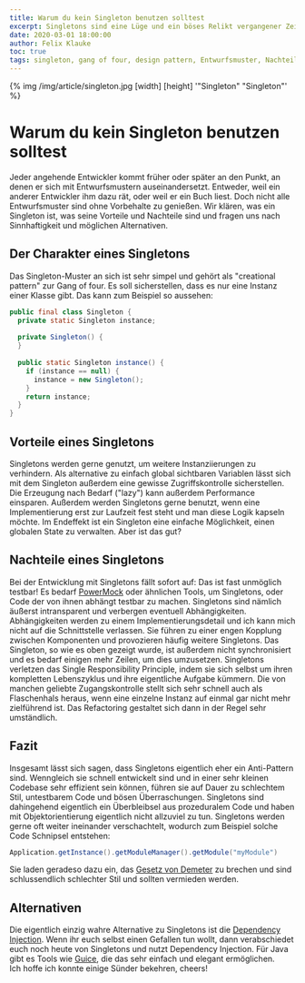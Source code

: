 ```yaml
---
title: Warum du kein Singleton benutzen solltest
excerpt: Singletons sind eine Lüge und ein böses Relikt vergangener Zeit. Here is why!
date: 2020-03-01 18:00:00
author: Felix Klauke
toc: true
tags: singleton, gang of four, design pattern, Entwurfsmuster, Nachteile Singleton
---
```


{% img /img/article/singleton.jpg [width] [height] '"Singleton" "Singleton"' %}

# Warum du kein Singleton benutzen solltest
Jeder angehende Entwickler kommt früher oder später an den Punkt, an denen er sich mit Entwurfsmustern auseinandersetzt. Entweder, weil ein anderer Entwickler ihm dazu rät, oder weil er ein Buch liest. Doch nicht alle Entwurfsmuster sind ohne Vorbehalte zu genießen. Wir klären, was ein Singleton ist, was seine Vorteile und Nachteile sind und fragen uns nach Sinnhaftigkeit und möglichen Alternativen.

## Der Charakter eines Singletons
Das Singleton-Muster an sich ist sehr simpel und gehört als "creational pattern" zur Gang of four. Es soll sicherstellen, dass es nur eine Instanz einer Klasse gibt. Das kann zum Beispiel so aussehen:
```java
public final class Singleton {
  private static Singleton instance; 
  
  private Singleton() {
  }
  
  public static Singleton instance() {
    if (instance == null) {
      instance = new Singleton();
    }
    return instance;
  }
}
```

## Vorteile eines Singletons
Singletons werden gerne genutzt, um weitere Instanziierungen zu verhindern. Als alternative zu einfach global sichtbaren Variablen lässt sich mit dem Singleton außerdem eine gewisse Zugriffskontrolle sicherstellen. Die Erzeugung nach Bedarf ("lazy") kann außerdem Performance einsparen. 
Außerdem werden Singletons gerne benutzt, wenn eine Implementierung erst zur Laufzeit fest steht und man diese Logik kapseln möchte. Im Endeffekt ist ein Singleton eine einfache Möglichkeit, einen globalen State zu verwalten. Aber ist das gut?

## Nachteile eines Singletons
Bei der Entwicklung mit Singletons fällt sofort auf: Das ist fast unmöglich testbar! Es bedarf [PowerMock](https://github.com/powermock/powermock) oder ähnlichen Tools, um Singletons, oder Code der von ihnen abhängt testbar zu machen. 
Singletons sind nämlich äußerst intransparent und verbergen eventuell Abhängigkeiten. Abhängigkeiten werden zu einem Implementierungsdetail und ich kann mich nicht auf die Schnittstelle verlassen.
Sie führen zu einer engen Kopplung zwischen Komponenten und provozieren häufig weitere Singletons. 
Das Singleton, so wie es oben gezeigt wurde, ist außerdem nicht synchronisiert und es bedarf einigen mehr Zeilen, um dies umzusetzen. 
Singletons verletzen das Single Responsibility Principle, indem sie sich selbst um ihren kompletten Lebenszyklus und ihre eigentliche Aufgabe kümmern. 
Die von manchen geliebte Zugangskontrolle stellt sich sehr schnell auch als Flaschenhals heraus, wenn eine einzelne Instanz auf einmal gar nicht mehr zielführend ist. Das Refactoring gestaltet sich dann in der Regel sehr umständlich.

## Fazit 
Insgesamt lässt sich sagen, dass Singletons eigentlich eher ein Anti-Pattern sind. Wenngleich sie schnell entwickelt sind und in einer sehr kleinen Codebase sehr effizient sein können, führen sie auf Dauer zu schlechtem Stil, untestbarem Code und bösen Überraschungen. 
Singletons sind dahingehend eigentlich ein Überbleibsel aus prozeduralem Code und haben mit Objektorientierung eigentlich nicht allzuviel zu tun. Singletons werden gerne oft weiter ineinander verschachtelt, wodurch zum Beispiel solche Code Schnipsel entstehen:

```java
Application.getInstance().getModuleManager().getModule("myModule")
```

Sie laden geradeso dazu ein, das [Gesetz von Demeter](https://de.wikipedia.org/wiki/Gesetz_von_Demeter) zu brechen und sind schlussendlich schlechter Stil und sollten vermieden werden. 

## Alternativen
Die eigentlich einzig wahre Alternative zu Singletons ist die [Dependency Injection](https://en.wikipedia.org/wiki/Dependency_injection). Wenn ihr euch selbst einen Gefallen tun wollt, dann verabschiedet euch noch heute von Singletons und nutzt Dependency Injection. Für Java gibt es Tools wie [Guice](https://github.com/google/guice), die das sehr einfach und elegant ermöglichen.  
Ich hoffe ich konnte einige Sünder bekehren, cheers!
